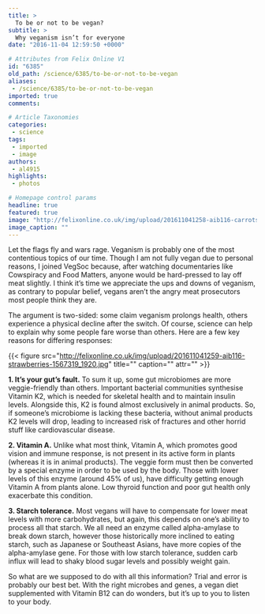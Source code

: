```yaml
---
title: >
  To be or not to be vegan?
subtitle: >
  Why veganism isn’t for everyone
date: "2016-11-04 12:59:50 +0000"

# Attributes from Felix Online V1
id: "6385"
old_path: /science/6385/to-be-or-not-to-be-vegan
aliases:
 - /science/6385/to-be-or-not-to-be-vegan
imported: true
comments:

# Article Taxonomies
categories:
 - science
tags:
 - imported
 - image
authors:
 - al4915
highlights:
 - photos

# Homepage control params
headline: true
featured: true
image: "http://felixonline.co.uk/img/upload/201611041258-aib116-carrots-155715_1920.jpg"
image_caption: ""
---
```


Let the flags fly and wars rage. Veganism is probably one of the most contentious topics of our time. Though I am not fully vegan due to personal reasons, I joined VegSoc because, after watching documentaries like Cowspiracy and Food Matters, anyone would be hard-pressed to lay off meat slightly. I think it’s time we appreciate the ups and downs of veganism, as contrary to popular belief, vegans aren’t the angry meat prosecutors most people think they are.

The argument is two-sided: some claim veganism prolongs health, others experience a physical decline after the switch. Of course, science can help to explain why some people fare worse than others. Here are a few key reasons for differing responses:

{{< figure src="http://felixonline.co.uk/img/upload/201611041259-aib116-strawberries-1567319_1920.jpg" title="" caption="" attr="" >}}

**1. It’s your gut’s fault.** To sum it up, some gut microbiomes are more veggie-friendly than others. Important bacterial communities synthesise Vitamin K2, which is needed for skeletal health and to maintain insulin levels. Alongside this, K2 is found almost exclusively in animal products. So, if someone’s microbiome is lacking these bacteria, without animal products K2 levels will drop, leading to increased risk of fractures and other horrid stuff like cardiovascular disease.

**2. Vitamin A.** Unlike what most think, Vitamin A, which promotes good vision and immune response, is not present in its active form in plants (whereas it is in animal products). The veggie form must then be converted by a special enzyme in order to be used by the body. Those with lower levels of this enzyme (around 45% of us), have difficulty getting enough Vitamin A from plants alone. Low thyroid function and poor gut health only exacerbate this condition.

**3. Starch tolerance.** Most vegans will have to compensate for lower meat levels with more carbohydrates, but again, this depends on one’s ability to process all that starch. We all need an enzyme called alpha-amylase to break down starch, however those historically more inclined to eating starch, such as Japanese or Southeast Asians, have more copies of the alpha-amylase gene. For those with low starch tolerance, sudden carb influx will lead to shaky blood sugar levels and possibly weight gain.

So what are we supposed to do with all this information? Trial and error is probably our best bet. With the right microbes and genes, a vegan diet supplemented with Vitamin B12 can do wonders, but it’s up to you to listen to your body.
